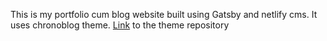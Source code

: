 This is my portfolio cum blog website built using Gatsby and netlify cms. It uses chronoblog theme.
[Link](https://github.com/Chronoblog/gatsby-starter-chronoblog-netlify-cms) to the theme repository